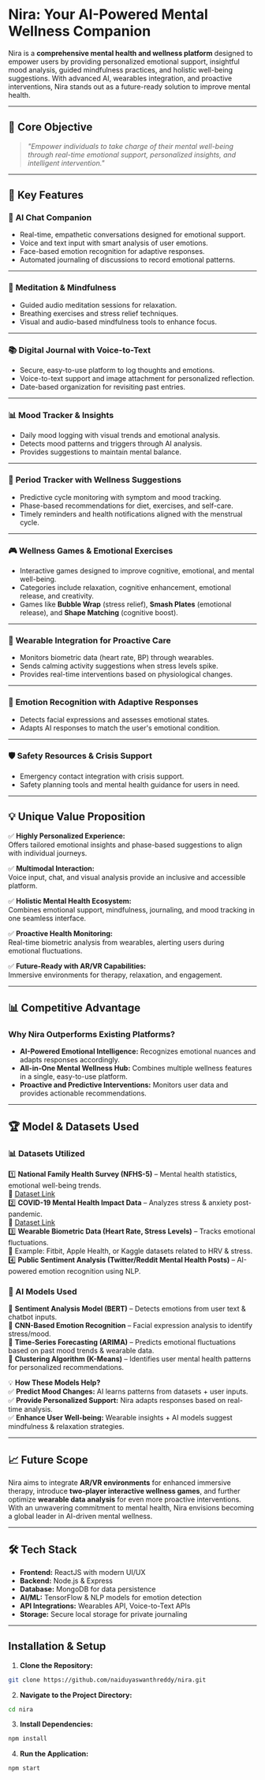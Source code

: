 #  **Nira: Your AI-Powered Mental Wellness Companion**

Nira is a **comprehensive mental health and wellness platform** designed to empower users by providing personalized emotional support, insightful mood analysis, guided mindfulness practices, and holistic well-being suggestions. With advanced AI, wearables integration, and proactive interventions, Nira stands out as a future-ready solution to improve mental health.

---

## 🎯 **Core Objective**
> _"Empower individuals to take charge of their mental well-being through real-time emotional support, personalized insights, and intelligent intervention."_

---

## 🚀 **Key Features**

### 🧠 **AI Chat Companion**
- Real-time, empathetic conversations designed for emotional support.
- Voice and text input with smart analysis of user emotions.
- Face-based emotion recognition for adaptive responses.
- Automated journaling of discussions to record emotional patterns.

---

### 🧘 **Meditation & Mindfulness**
- Guided audio meditation sessions for relaxation.
- Breathing exercises and stress relief techniques.
- Visual and audio-based mindfulness tools to enhance focus.

---

### 📚 **Digital Journal with Voice-to-Text**
- Secure, easy-to-use platform to log thoughts and emotions.
- Voice-to-text support and image attachment for personalized reflection.
- Date-based organization for revisiting past entries.

---

### 📊 **Mood Tracker & Insights**
- Daily mood logging with visual trends and emotional analysis.
- Detects mood patterns and triggers through AI analysis.
- Provides suggestions to maintain mental balance.

---

### 🌸 **Period Tracker with Wellness Suggestions**
- Predictive cycle monitoring with symptom and mood tracking.
- Phase-based recommendations for diet, exercises, and self-care.
- Timely reminders and health notifications aligned with the menstrual cycle.

---

### 🎮 **Wellness Games & Emotional Exercises**
- Interactive games designed to improve cognitive, emotional, and mental well-being.
- Categories include relaxation, cognitive enhancement, emotional release, and creativity.
- Games like **Bubble Wrap** (stress relief), **Smash Plates** (emotional release), and **Shape Matching** (cognitive boost).

---

### 📡 **Wearable Integration for Proactive Care**
- Monitors biometric data (heart rate, BP) through wearables.
- Sends calming activity suggestions when stress levels spike.
- Provides real-time interventions based on physiological changes.

---

### 🎥 **Emotion Recognition with Adaptive Responses**
- Detects facial expressions and assesses emotional states.
- Adapts AI responses to match the user's emotional condition.

---

### 🛡️ **Safety Resources & Crisis Support**
- Emergency contact integration with crisis support.
- Safety planning tools and mental health guidance for users in need.

---

## 💡 **Unique Value Proposition**

✅ **Highly Personalized Experience:**  
Offers tailored emotional insights and phase-based suggestions to align with individual journeys.

✅ **Multimodal Interaction:**  
Voice input, chat, and visual analysis provide an inclusive and accessible platform.

✅ **Holistic Mental Health Ecosystem:**  
Combines emotional support, mindfulness, journaling, and mood tracking in one seamless interface.

✅ **Proactive Health Monitoring:**  
Real-time biometric analysis from wearables, alerting users during emotional fluctuations.

✅ **Future-Ready with AR/VR Capabilities:**  
Immersive environments for therapy, relaxation, and engagement.

---

## 📊 **Competitive Advantage**

### **Why Nira Outperforms Existing Platforms?**
- **AI-Powered Emotional Intelligence:** Recognizes emotional nuances and adapts responses accordingly.
- **All-in-One Mental Wellness Hub:** Combines multiple wellness features in a single, easy-to-use platform.
- **Proactive and Predictive Interventions:** Monitors user data and provides actionable recommendations.

---


## 🏆 **Model & Datasets Used**  

### **📊 Datasets Utilized**  
1️⃣ **National Family Health Survey (NFHS-5)** – Mental health statistics, emotional well-being trends.  
   🔗 [Dataset Link](https://www.kaggle.com/datasets/bhanupratapbiswas/national-family-health-survey-nfhs-2019-21)  
2️⃣ **COVID-19 Mental Health Impact Data** – Analyzes stress & anxiety post-pandemic.  
   🔗 [Dataset Link](https://www.kaggle.com/datasets/sudalairajkumar/covid19-in-india)  
3️⃣ **Wearable Biometric Data (Heart Rate, Stress Levels)** – Tracks emotional fluctuations.  
   🔗 Example: Fitbit, Apple Health, or Kaggle datasets related to HRV & stress.  
4️⃣ **Public Sentiment Analysis (Twitter/Reddit Mental Health Posts)** – AI-powered emotion recognition using NLP.  

### **🤖 AI Models Used**  
🔹 **Sentiment Analysis Model (BERT)** – Detects emotions from user text & chatbot inputs.  
🔹 **CNN-Based Emotion Recognition** – Facial expression analysis to identify stress/mood.  
🔹 **Time-Series Forecasting (ARIMA)** – Predicts emotional fluctuations based on past mood trends & wearable data.  
🔹 **Clustering Algorithm (K-Means)** – Identifies user mental health patterns for personalized recommendations.  

💡 **How These Models Help?**  
✅ **Predict Mood Changes:** AI learns patterns from datasets + user inputs.  
✅ **Provide Personalized Support:** Nira adapts responses based on real-time analysis.  
✅ **Enhance User Well-being:** Wearable insights + AI models suggest mindfulness & relaxation strategies.  

---


## 📈 **Future Scope**
Nira aims to integrate **AR/VR environments** for enhanced immersive therapy, introduce **two-player interactive wellness games**, and further optimize **wearable data analysis** for even more proactive interventions. With an unwavering commitment to mental health, Nira envisions becoming a global leader in AI-driven mental wellness.

---

## 🛠️ **Tech Stack**
- **Frontend:** ReactJS with modern UI/UX
- **Backend:** Node.js & Express
- **Database:** MongoDB for data persistence
- **AI/ML:** TensorFlow & NLP models for emotion detection
- **API Integrations:** Wearables API, Voice-to-Text APIs
- **Storage:** Secure local storage for private journaling

---

## **Installation & Setup**

1. **Clone the Repository:**
```bash
git clone https://github.com/naiduyaswanthreddy/nira.git
```
2. **Navigate to the Project Directory:**
```bash
cd nira
```
3. **Install Dependencies:**
```bash
npm install
```
4. **Run the Application:**
```bash
npm start
```

